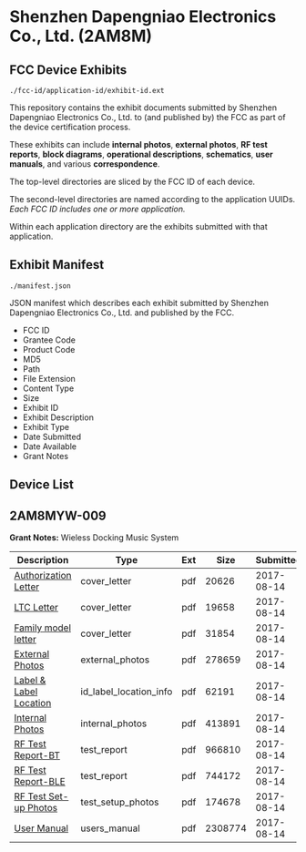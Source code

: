 # Shenzhen Dapengniao Electronics Co., Ltd. (2AM8M)
## FCC Device Exhibits

```
./fcc-id/application-id/exhibit-id.ext
```

This repository contains the exhibit documents submitted by Shenzhen Dapengniao Electronics Co., Ltd. to (and published by) the FCC as part of the device certification process.

These exhibits can include **internal photos**, **external photos**, **RF test reports**, **block diagrams**, **operational descriptions**, **schematics**, **user manuals**, and various **correspondence**.

The top-level directories are sliced by the FCC ID of each device.

The second-level directories are named according to the application UUIDs. *Each FCC ID includes one or more application.*

Within each application directory are the exhibits submitted with that application. 

## Exhibit Manifest

```
./manifest.json
```

JSON manifest which describes each exhibit submitted by Shenzhen Dapengniao Electronics Co., Ltd. and published by the FCC.

- FCC ID
- Grantee Code
- Product Code
- MD5
- Path
- File Extension
- Content Type
- Size
- Exhibit ID
- Exhibit Description
- Exhibit Type
- Date Submitted
- Date Available
- Grant Notes

## Device List
## 2AM8MYW-009
**Grant Notes:** Wieless Docking Music System

| Description | Type | Ext | Size | Submitted | Available |
| ----------- | ---- | --- | ---- | --------- | --------- |
| [Authorization Letter](2AM8MYW-009/517aa6dd6a74dc052400a527a2905589/3509845.pdf) | cover_letter | pdf | 20626 | 2017-08-14 | 2017-08-14 |
| [LTC Letter](2AM8MYW-009/517aa6dd6a74dc052400a527a2905589/3509847.pdf) | cover_letter | pdf | 19658 | 2017-08-14 | 2017-08-14 |
| [Family model letter](2AM8MYW-009/517aa6dd6a74dc052400a527a2905589/3509850.pdf) | cover_letter | pdf | 31854 | 2017-08-14 | 2017-08-14 |
| [External Photos](2AM8MYW-009/517aa6dd6a74dc052400a527a2905589/3509851.pdf) | external_photos | pdf | 278659 | 2017-08-14 | 2017-08-14 |
| [Label & Label Location](2AM8MYW-009/517aa6dd6a74dc052400a527a2905589/3509852.pdf) | id_label_location_info | pdf | 62191 | 2017-08-14 | 2017-08-14 |
| [Internal Photos](2AM8MYW-009/517aa6dd6a74dc052400a527a2905589/3509853.pdf) | internal_photos | pdf | 413891 | 2017-08-14 | 2017-08-14 |
| [RF Test Report-BT](2AM8MYW-009/517aa6dd6a74dc052400a527a2905589/3509856.pdf) | test_report | pdf | 966810 | 2017-08-14 | 2017-08-14 |
| [RF Test Report-BLE](2AM8MYW-009/517aa6dd6a74dc052400a527a2905589/3509864.pdf) | test_report | pdf | 744172 | 2017-08-14 | 2017-08-14 |
| [RF Test Set-up Photos](2AM8MYW-009/517aa6dd6a74dc052400a527a2905589/3509858.pdf) | test_setup_photos | pdf | 174678 | 2017-08-14 | 2017-08-14 |
| [User Manual](2AM8MYW-009/517aa6dd6a74dc052400a527a2905589/3509859.pdf) | users_manual | pdf | 2308774 | 2017-08-14 | 2017-08-14 |

